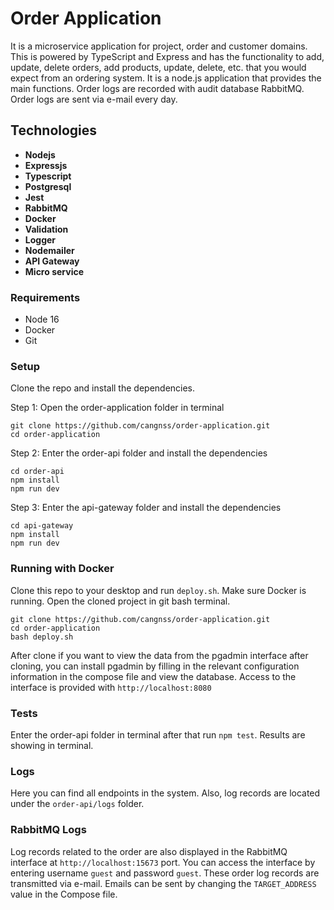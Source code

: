 
# Order Application

It is a microservice application for project, order and customer domains. This is powered by TypeScript and Express and has the functionality to add, update, delete orders, add products, update, delete, etc. that you would expect from an ordering system. It is a node.js application that provides the main functions. Order logs are recorded with audit database RabbitMQ. Order logs are sent via e-mail every day.

## Technologies

- **Nodejs**
- **Expressjs**
- **Typescript**
- **Postgresql**
- **Jest**
- **RabbitMQ**
- **Docker**
- **Validation**
- **Logger**
- **Nodemailer**
- **API Gateway**
- **Micro service**

### Requirements
- Node 16
- Docker
- Git

### Setup
Clone the repo and install the dependencies.

Step 1: Open the order-application folder in terminal
```
git clone https://github.com/cangnss/order-application.git
cd order-application
```
Step 2: Enter the order-api folder and install the dependencies
```
cd order-api
npm install
npm run dev
```
Step 3: Enter the api-gateway folder and install the dependencies
```
cd api-gateway
npm install
npm run dev
```

### Running with Docker
Clone this repo to your desktop and run ``` deploy.sh ```. Make sure Docker is running. Open the cloned project in git bash terminal.
```
git clone https://github.com/cangnss/order-application.git
cd order-application
bash deploy.sh
```

After clone if you want to view the data from the pgadmin interface after cloning, you can install pgadmin by filling in the relevant configuration information in the compose file and view the database. Access to the interface is provided with ``` http://localhost:8080 ```

### Tests
Enter the order-api folder in terminal after that run ``` npm test ```. Results are showing in terminal.

### Logs
Here you can find all endpoints in the system. Also, log records are located under the ```order-api/logs``` folder.

### RabbitMQ Logs
Log records related to the order are also displayed in the RabbitMQ interface at ```http://localhost:15673``` port. You can access the interface by entering username ```guest``` and password ```guest```. These order log records are transmitted via e-mail. Emails can be sent by changing the ```TARGET_ADDRESS``` value in the Compose file.
